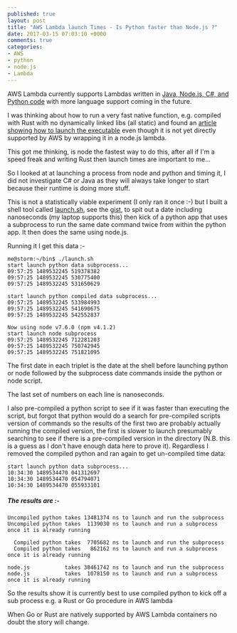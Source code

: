 ```yaml
---
published: true
layout: post
title: "AWS Lambda launch Times - Is Python faster than Node.js ?"
date: 2017-03-15 07:03:10 +0000
comments: true
categories: 
- AWS
- python
- node.js
- Lambda
---
```

AWS Lambda currently supports Lambdas written in [Java, Node.js, C#, and Python code](https://aws.amazon.com/lambda/details/#Bring_Your_Own_Code) with more language support coming in the future.

I was thinking about how to run a very fast native function, <!-- more --> e.g. compiled with Rust with no dynamically linked libs (all static) and found an [article showing how to launch the executable](http://julienblanchard.com/2015/rust-on-aws-lambda/) even though it is not yet directly supported by AWS by wrapping it in a node.js lambda.

This got me thinking, is node the fastest way to do this, after all if I'm a speed freak and writing Rust then launch times are important to me...

So I looked at at launching a process from node and python and timing it, I did not investigate C# or Java as they will always take longer to start because their runtime is doing more stuff.

This is not a statistically viable experiment (I only ran it once :-) but I built a shell tool called [launch.sh](https://gist.github.com/karlroberts/141e1e7b38ca85ac3da7b88297d48a97 ), see the [gist](https://gist.github.com/karlroberts/141e1e7b38ca85ac3da7b88297d48a97), to spit out a date including nanoseconds (my laptop supports this) then kick of a python app that uses a subprocess to run the same date command twice from within the python app. It then does the same using node.js.

Running it I get this data :-

    me@storm:~/bin$ ./launch.sh 
    start launch python data subprocess...
    09:57:25 1489532245 519378382
    09:57:25 1489532245 530775400
    09:57:25 1489532245 531650629
    
    start launch python compiled data subprocess...
    09:57:25 1489532245 533984993
    09:57:25 1489532245 541690675
    09:57:25 1489532245 542552837
    
    Now using node v7.6.0 (npm v4.1.2)
    start launch node subprocess
    09:57:25 1489532245 712281203
    09:57:25 1489532245 750742945
    09:57:25 1489532245 751821095

The first date in each triplet is the date at the shell before launching python or node followed by the subprocess date commands inside the python or node script.

The last set of numbers on each line is nanoseconds.

I also pre-compiled a python script to see if it was faster than executing the script, but forgot that python would do a search for pre-compiled scripts version of commands so the results of the first two are probably actually running the compiled version, the first is slower to launch presumably searching to see if there is a pre-compiled version in the directory (N.B. this is a guess as I don't have enough data here to prove it). Regardless I removed the compiled python and ran again to get un-compiled time data:

    start launch python data subprocess...
    10:34:30 1489534470 041312697
    10:34:30 1489534470 054794071
    10:34:30 1489534470 055933101

##### The results are :-

    Uncompiled python takes 13481374 ns to launch and run the subprocess
    Uncompiled python takes  1139030 ns to launch and run a subprocess once it is already running
    
      Compiled python takes  7705682 ns to launch and run the subprocess
      Compiled python takes   862162 ns to launch and run a subprocess once it is already running 
    
    node.js           takes 38461742 ns to launch and run the subprocess
    node.js           takes  1078150 ns to launch and run a subprocess once it is already running 

So the results show it is currently best to use compiled python to kick off a sub process e.g. a Rust or Go procedure in AWS lambda

When Go or Rust are natively supported by AWS Lambda containers no doubt the story will change.
